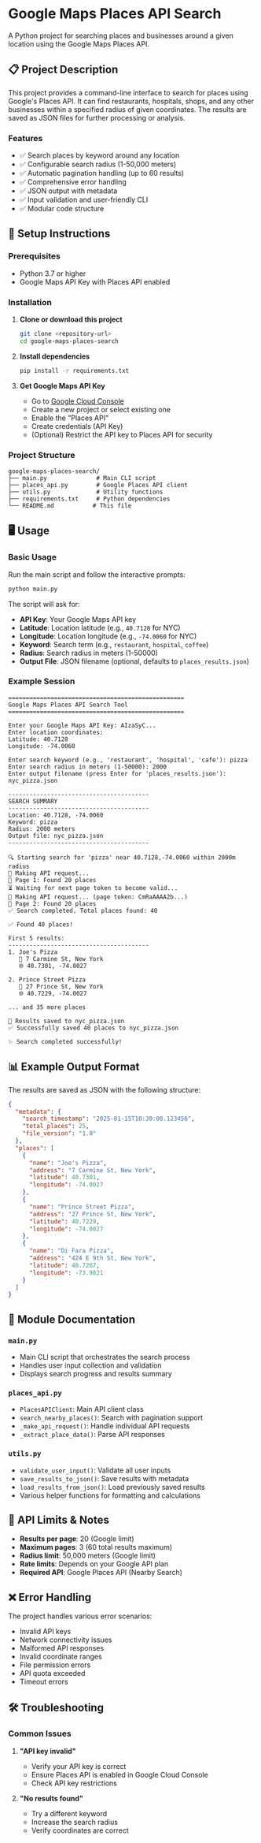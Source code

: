 # Google Maps Places API Search

A Python project for searching places and businesses around a given location using the Google Maps Places API.

## 📋 Project Description

This project provides a command-line interface to search for places using Google's Places API. It can find restaurants, hospitals, shops, and any other businesses within a specified radius of given coordinates. The results are saved as JSON files for further processing or analysis.

### Features

- ✅ Search places by keyword around any location
- ✅ Configurable search radius (1-50,000 meters)
- ✅ Automatic pagination handling (up to 60 results)
- ✅ Comprehensive error handling
- ✅ JSON output with metadata
- ✅ Input validation and user-friendly CLI
- ✅ Modular code structure

## 🚀 Setup Instructions

### Prerequisites

- Python 3.7 or higher
- Google Maps API Key with Places API enabled

### Installation

1. **Clone or download this project**
   ```bash
   git clone <repository-url>
   cd google-maps-places-search
   ```

2. **Install dependencies**
   ```bash
   pip install -r requirements.txt
   ```

3. **Get Google Maps API Key**
   - Go to [Google Cloud Console](https://console.cloud.google.com/)
   - Create a new project or select existing one
   - Enable the "Places API"
   - Create credentials (API Key)
   - (Optional) Restrict the API key to Places API for security

### Project Structure

```
google-maps-places-search/
├── main.py              # Main CLI script
├── places_api.py        # Google Places API client
├── utils.py             # Utility functions
├── requirements.txt     # Python dependencies
└── README.md           # This file
```

## 🖥️ Usage

### Basic Usage

Run the main script and follow the interactive prompts:

```bash
python main.py
```

The script will ask for:
- **API Key**: Your Google Maps API key
- **Latitude**: Location latitude (e.g., `40.7128` for NYC)
- **Longitude**: Location longitude (e.g., `-74.0060` for NYC)
- **Keyword**: Search term (e.g., `restaurant`, `hospital`, `coffee`)
- **Radius**: Search radius in meters (1-50000)
- **Output File**: JSON filename (optional, defaults to `places_results.json`)

### Example Session

```
==================================================
Google Maps Places API Search Tool
==================================================

Enter your Google Maps API Key: AIzaSyC...
Enter location coordinates:
Latitude: 40.7128
Longitude: -74.0060

Enter search keyword (e.g., 'restaurant', 'hospital', 'cafe'): pizza
Enter search radius in meters (1-50000): 2000
Enter output filename (press Enter for 'places_results.json'): nyc_pizza.json

----------------------------------------
SEARCH SUMMARY
----------------------------------------
Location: 40.7128, -74.0060
Keyword: pizza
Radius: 2000 meters
Output file: nyc_pizza.json
----------------------------------------

🔍 Starting search for 'pizza' near 40.7128,-74.0060 within 2000m radius
📡 Making API request...
📄 Page 1: Found 20 places
⏳ Waiting for next page token to become valid...
📡 Making API request... (page token: CmRaAAAA2b...)
📄 Page 2: Found 20 places
✅ Search completed. Total places found: 40

✅ Found 40 places!

First 5 results:
----------------------------------------
1. Joe's Pizza
   📍 7 Carmine St, New York
   🌐 40.7301, -74.0027

2. Prince Street Pizza
   📍 27 Prince St, New York
   🌐 40.7229, -74.0027

... and 35 more places

💾 Results saved to nyc_pizza.json
✅ Successfully saved 40 places to nyc_pizza.json

✨ Search completed successfully!
```

## 📊 Example Output Format

The results are saved as JSON with the following structure:

```json
{
  "metadata": {
    "search_timestamp": "2025-01-15T10:30:00.123456",
    "total_places": 25,
    "file_version": "1.0"
  },
  "places": [
    {
      "name": "Joe's Pizza",
      "address": "7 Carmine St, New York",
      "latitude": 40.7301,
      "longitude": -74.0027
    },
    {
      "name": "Prince Street Pizza",
      "address": "27 Prince St, New York", 
      "latitude": 40.7229,
      "longitude": -74.0027
    },
    {
      "name": "Di Fara Pizza",
      "address": "424 E 9th St, New York",
      "latitude": 40.7267,
      "longitude": -73.9821
    }
  ]
}
```

## 🔧 Module Documentation

### `main.py`
- Main CLI script that orchestrates the search process
- Handles user input collection and validation
- Displays search progress and results summary

### `places_api.py`
- `PlacesAPIClient`: Main API client class
- `search_nearby_places()`: Search with pagination support
- `_make_api_request()`: Handle individual API requests
- `_extract_place_data()`: Parse API responses

### `utils.py`
- `validate_user_input()`: Validate all user inputs
- `save_results_to_json()`: Save results with metadata
- `load_results_from_json()`: Load previously saved results
- Various helper functions for formatting and calculations

## 📝 API Limits & Notes

- **Results per page**: 20 (Google limit)
- **Maximum pages**: 3 (60 total results maximum)
- **Radius limit**: 50,000 meters (Google limit)
- **Rate limits**: Depends on your Google API plan
- **Required API**: Google Places API (Nearby Search)

## ❌ Error Handling

The project handles various error scenarios:

- Invalid API keys
- Network connectivity issues
- Malformed API responses
- Invalid coordinate ranges
- File permission errors
- API quota exceeded
- Timeout errors

## 🛠️ Troubleshooting

### Common Issues

1. **"API key invalid"**
   - Verify your API key is correct
   - Ensure Places API is enabled in Google Cloud Console
   - Check API key restrictions

2. **"No results found"**
   - Try a different keyword
   - Increase the search radius
   - Verify coordinates are correct